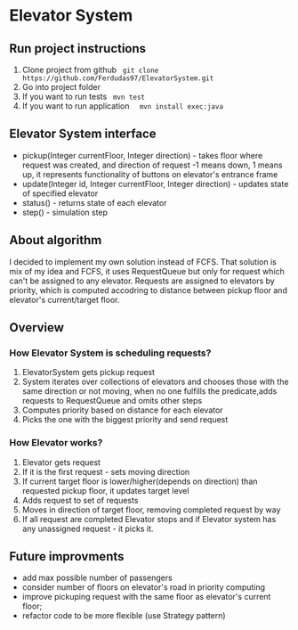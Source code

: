 # Elevator System

## Run project instructions

1. Clone project from github
 ``  git clone https://github.com/Ferdudas97/ElevatorSystem.git ``
2. Go into project folder
3. If you want to run tests 
 `` mvn test``
3. If you want to run application 
``  mvn install exec:java``

## Elevator System interface
- pickup(Integer currentFloor, Integer direction) - takes floor where request was created, and direction of request -1 means down, 1 means up, it represents functionality of buttons on elevator's entrance frame
- update(Integer id, Integer currentFloor, Integer direction) - updates state of specified elevator
- status() - returns state of each elevator
- step() - simulation step

## About algorithm
I decided to implement my own solution instead of FCFS. That solution is mix of my idea and FCFS, it uses  RequestQueue
but only for request which can't be assigned to any elevator. Requests are assigned to elevators by priority, 
which is computed accodring to distance between pickup floor and elevator's current/target floor.
## Overview
### How Elevator System is scheduling requests?
1. ElevatorSystem gets pickup request
2. System iterates over collections of elevators and chooses those with the same direction or not moving, when no one fulfills the predicate,adds requests to RequestQueue and omits other steps
3. Computes priority based on distance for each elevator
4. Picks the one with the biggest priority and send request

### How Elevator works?
1. Elevator gets request
2. If it is the first request - sets moving direction
3. If current target floor is lower/higher(depends on direction) than requested pickup floor, it updates target level
4. Adds request to set of requests
5. Moves in direction of target floor, removing completed request by way
6. If all request are completed Elevator stops and if Elevator system has any unassigned request - it picks it.

## Future improvments
- add max possible number of passengers
- consider number of floors on elevator's road in priority computing
- improve pickuping request with the same floor as elevator's current floor;
- refactor code to be more flexible (use Strategy pattern)
